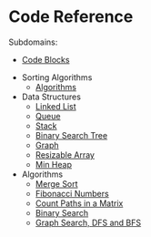 # Code Reference

Subdomains:
* [Code Blocks](./code-blocks)

- Sorting Algorithms
	- [Algorithms](./IMSortAlgorithms)
- Data Structures
	- [Linked List](./IMLinkedList)
	- [Queue](./IMQueue)
	- [Stack](./IMStack)
	- [Binary Search Tree](./IMBinarySearchTree)
	- [Graph](./IMGraph)
	- [Resizable Array](./IMResizableArray)
	- [Min Heap](./IMMinHeap)
- Algorithms
	- [Merge Sort](./IMMergeSort)
	- [Fibonacci Numbers](./IMFibonacci)
	- [Count Paths in a Matrix](./IMCountPaths)
	- [Binary Search](./IMBinarySearch)
	- [Graph Search, DFS and BFS](./IMGraphSearch)
